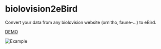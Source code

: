 # biolovision2eBird
Convert your data from any biolovision website (ornitho, faune-…) to eBird.

[DEMO](https://zoziologie.raphaelnussbaumer.com/biolovision2ebird/)

![Example](/assets/b2e.gif)

